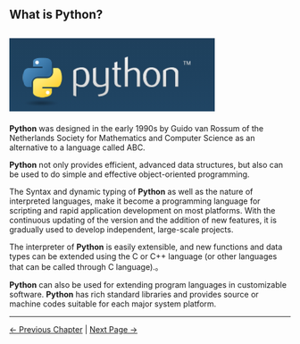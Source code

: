 ## What is Python?

## ![README1](../../resources/6-SDKDevelopment/6.1/python-README1.png)

**Python**  was designed in the early 1990s by Guido van Rossum of the Netherlands Society for Mathematics and Computer Science as an alternative to a language called ABC.

**Python** not only provides efficient, advanced data structures, but also can be used to do simple and effective object-oriented programming.

The Syntax and dynamic typing of **Python** as well as the nature of interpreted languages, make it become a programming language for scripting and rapid application development on most platforms. With the continuous updating of the version and the addition of new features, it is gradually used to develop independent, large-scale projects.

The interpreter of **Python** is easily extensible, and new functions and data types can be extended using the C or C++ language (or other languages that can be called through C language).。

**Python** can also be used for extending program languages in customizable software. **Python** has rich standard libraries and provides source or machine codes suitable for each major system platform.


---

[← Previous Chapter](../../6-SDKDevelopment/README.md) | [Next Page →](6.1.1-download.md)